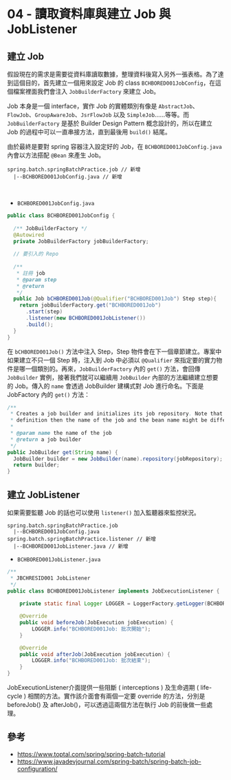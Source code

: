 # 04 - 讀取資料庫與建立 Job 與 JobListener
## 建立 Job
假設現在的需求是需要從資料庫讀取數據，整理資料後寫入另外一張表格。為了達到這個目的，首先建立一個用來設定 Job 的 class `BCHBORED001JobConfig`，在這個檔案裡面我們會注入 `JobBuilderFactory` 來建立 Job。

Job 本身是一個 interface，實作 Job 的實體類別有像是 `AbstractJob`、`FlowJob`、`GroupAwareJob`、`JsrFlowJob` 以及 `SimpleJob`......等等。而 `JobBuilderFactory` 是基於 Builder Design Pattern 概念設計的，所以在建立 Job 的過程中可以一直串接方法，直到最後用 `build()` 結尾。

由於最終是要對 spring 容器注入設定好的 Job，在 `BCHBORED001JobConfig.java` 內會以方法搭配 `@Bean` 來產生 Job。

```
spring.batch.springBatchPractice.job // 新增
  |--BCHBORED001JobConfig.java // 新增
```
<br/>

* `BCHBORED001JobConfig.java`
```java
public class BCHBORED001JobConfig {
  
  /** JobBuilderFactory */
  @Autowired
  private JobBuilderFactory jobBuilderFactory;
  
  // 要引入的 Repo
  
  /**
   * 註冊 job
   * @param step
   * @return
   */
  public Job bCHBORED001Job(@Qualifier("BCHBORED001Job") Step step){
    return jobBuilderFactory.get("BCHBORED001Job")
      .start(step)
      .listener(new BCHBORED001JobListener())
      .build();
  }
}
```
在 `bCHBORED001Job()` 方法中注入 Step，Step 物件會在下一個章節建立。專案中如果建立不只一個 Step 時，注入到 Job 中必須以 `@Qualifier` 來指定要的實力物件是哪一個類別的。再來，`JobBuilderFactory` 內的 `get()` 方法，會回傳 `JobBuilder` 實例，接著我們就可以繼續用 `JobBuilder` 內部的方法繼續建立想要的 Job。傳入的 `name` 會透過 JobBuilder 建構式對 Job 進行命名。下面是 JobFactory 內的 `get()` 方法：
```java
/**
 * Creates a job builder and initializes its job repository. Note that if the builder is used to create a &#64;Bean
 * definition then the name of the job and the bean name might be different.
 * 
 * @param name the name of the job
 * @return a job builder
 */
public JobBuilder get(String name) {
  JobBuilder builder = new JobBuilder(name).repository(jobRepository);
  return builder;
}
```

## 建立 JobListener
如果需要監聽 Job 的話也可以使用 `listener()` 加入監聽器來監控狀況。
```
spring.batch.springBatchPractice.job
  |--BCHBORED001JobConfig.java 
spring.batch.springBatchPractice.listener // 新增
  |--BCHBORED001JobListener.java // 新增
```

* `BCHBORED001JobListener.java`
```java
/**
 * JBCHRESID001 JobListener
 */
public class BCHBORED001JobListener implements JobExecutionListener {
    
    private static final Logger LOGGER = LoggerFactory.getLogger(BCHBORED001JobListener.class);

    @Override
    public void beforeJob(JobExecution jobExecution) {
        LOGGER.info("BCHBORED001Job: 批次開始");
    }

    @Override
    public void afterJob(JobExecution jobExecution) {
        LOGGER.info("BCHBORED001Job: 批次結束");
    }
}
```
JobExecutionListener介面提供一些阻斷 ( interceptions ) 及生命週期 ( life-cycle ) 相關的方法。實作該介面會有兩個一定要 override 的方法，分別是 beforeJob() 及 afterJob()，可以透過這兩個方法在執行 Job 的前後做一些處理。

## 參考
* https://www.toptal.com/spring/spring-batch-tutorial
* https://www.javadevjournal.com/spring-batch/spring-batch-job-configuration/
